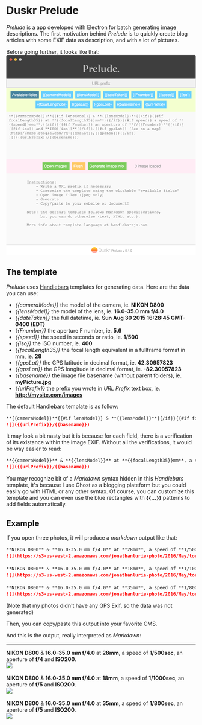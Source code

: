 # Duskr Prelude

*Prelude* is a app developed with Electron for batch generating image descriptions. The first motivation behind *Prelude* is to quickly create blog articles with some EXIF data as description, and with a lot of pictures.

Before going further, it looks like that:  
![](snap.png)



## The template

*Prelude* uses [Handlebars](http://handlebarsjs.com/) templates for generating data. Here are the data you can use:
- *{{cameraModel}}* the model of the camera, ie. **NIKON D800**
- *{{lensModel}}* the model of the lens, ie. **16.0-35.0 mm f/4.0**
- *{{dateTaken}}* the full datetime, ie. **Sun Aug 30 2015 16:28:45 GMT-0400 (EDT)**
- *{{Fnumber}}* the aperture F number, ie. **5.6**
- *{{speed}}* the speed in seconds or ratio, ie. **1/500**
- *{{iso}}* the ISO number, ie. **400**
- *{{focalLength35}}* the focal length equivalent in a fullframe format in mm, ie. **28**
- *{{gpsLat}}* the GPS latitude in decimal format, ie. **42.30957823**
- *{{gpsLon}}* the GPS longitude in decimal format, ie. **-82.30957823**
- *{{basename}}* the image file basename (without parent folders), ie. **myPicture.jpg**
- *{{urlPrefix}}* the prefix you wrote in *URL Prefix* text box, ie. **http://mysite.com/images**

The default Handlebars template is as follow:   
```md
**{{cameraModel}}**{{#if lensModel}} & **{{lensModel}}**{{/if}}{{#if focalLength35}} at **{{focalLength35}}mm**,{{/if}}{{#if speed}} a speed of **{{speed}}sec**,{{/if}}{{#if Fnumber}} an aperture of **f/{{Fnumber}}**{{/if}}{{#if iso}} and **ISO{{iso}}**{{/if}}.{{#if gpsLat}} [See on a map](http://maps.google.com/?q={{gpsLat}},{{gpsLon}}){{/if}}  
![]({{urlPrefix}}/{{basename}})


```

It may look a bit nasty but it is because for each field, there is a verification of its existance within the image EXIF. Without all the verifications, it would be way easier to read:  
```md
**{{cameraModel}}** & **{{lensModel}}** at **{{focalLength35}}mm**, a speed of **{{speed}}sec**, an aperture of **f/{{Fnumber}}** and **ISO{{iso}}**. [See on a map](http://maps.google.com/?q={{gpsLat}},{{gpsLon}})  
![]({{urlPrefix}}/{{basename}})  


```

You may recognize bit of a *Markdown* syntax hidden in this *Handlebars* template, it's because I use Ghost as a blogging plateform but you could easily go with HTML or any other syntax.
Of course, you can customize this template and you can even use the blue rectangles with **{{...}}** patterns to add fields automatically.

## Example
If you open three photos, it will produce a *markdown* output like that:  
```md
**NIKON D800** & **16.0-35.0 mm f/4.0** at **28mm**, a speed of **1/500sec**, an aperture of **f/4** and **ISO200**.  
![](https://s3-us-west-2.amazonaws.com/jonathanlurie-photo/2016/May/torontoDay1-1.jpg)

**NIKON D800** & **16.0-35.0 mm f/4.0** at **18mm**, a speed of **1/1000sec**, an aperture of **f/5** and **ISO200**.  
![](https://s3-us-west-2.amazonaws.com/jonathanlurie-photo/2016/May/torontoDay1-2.jpg)

**NIKON D800** & **16.0-35.0 mm f/4.0** at **35mm**, a speed of **1/800sec**, an aperture of **f/5** and **ISO200**.  
![](https://s3-us-west-2.amazonaws.com/jonathanlurie-photo/2016/May/torontoDay1-3.jpg)

```
(Note that my photos didn't have any GPS Exif, so the data was not generated)

Then, you can copy/paste this output into your favorite CMS.

And this is the output, really interpreted as *Markdown*:  

***

**NIKON D800** & **16.0-35.0 mm f/4.0** at **28mm**, a speed of **1/500sec**, an aperture of **f/4** and **ISO200**.  
![](https://s3-us-west-2.amazonaws.com/jonathanlurie-photo/2016/May/torontoDay1-1.jpg)

**NIKON D800** & **16.0-35.0 mm f/4.0** at **18mm**, a speed of **1/1000sec**, an aperture of **f/5** and **ISO200**.  
![](https://s3-us-west-2.amazonaws.com/jonathanlurie-photo/2016/May/torontoDay1-2.jpg)

**NIKON D800** & **16.0-35.0 mm f/4.0** at **35mm**, a speed of **1/800sec**, an aperture of **f/5** and **ISO200**.  
![](https://s3-us-west-2.amazonaws.com/jonathanlurie-photo/2016/May/torontoDay1-3.jpg)

